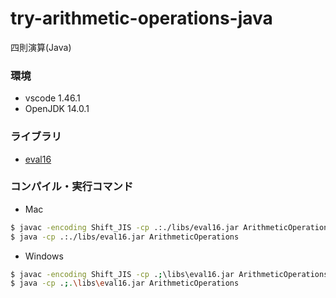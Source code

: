 # try-arithmetic-operations-java
四則演算(Java)

### 環境
- vscode 1.46.1
- OpenJDK 14.0.1

### ライブラリ
- [eval16](https://www.ne.jp/asahi/hishidama/home/tech/soft/java/eval16.html)

### コンパイル・実行コマンド
- Mac
```bash
$ javac -encoding Shift_JIS -cp .:./libs/eval16.jar ArithmeticOperations.java Calculator.java
$ java -cp .:./libs/eval16.jar ArithmeticOperations
```

- Windows

```bash
$ javac -encoding Shift_JIS -cp .;\libs\eval16.jar ArithmeticOperations.java Calculatorjava
$ java -cp .;.\libs\eval16.jar ArithmeticOperations
```
